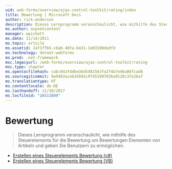 ```yaml
---
uid: web-forms/overview/ajax-control-toolkit/rating/index
title: Bewertung | Microsoft Docs
author: rick-anderson
description: Dieses Lernprogramm veranschaulicht, wie mithilfe des Steuerelements für die Bewertung um Bewertungen Elementen von Artikeln und geben Sie Benutzern zu ermöglichen.
ms.author: aspnetcontent
manager: wpickett
ms.date: 11/14/2011
ms.topic: article
ms.assetid: 2af1ffb5-c6a6-40fa-b431-1e03190dedfd
ms.technology: dotnet-webforms
ms.prod: .net-framework
msc.legacyurl: /web-forms/overview/ajax-control-toolkit/rating
msc.type: chapter
ms.openlocfilehash: cabc043fd4be36d5d81563fa2f4b7e46a08fcad8
ms.sourcegitcommit: 9a9483aceb34591c97451997036a9120c3fe2baf
ms.translationtype: HT
ms.contentlocale: de-DE
ms.lasthandoff: 11/10/2017
ms.locfileid: "26511609"
---
```

<a name="rating"></a>Bewertung
====================
> Dieses Lernprogramm veranschaulicht, wie mithilfe des Steuerelements für die Bewertung um Bewertungen Elementen von Artikeln und geben Sie Benutzern zu ermöglichen.


- [Erstellen eines Steuerelements Bewertung (c#)](creating-a-rating-control-cs.md)
- [Erstellen eines Steuerelements Bewertung (VB)](creating-a-rating-control-vb.md)
